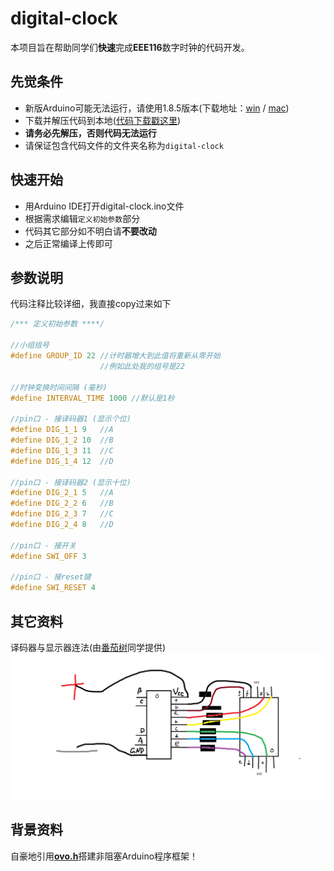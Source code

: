 # digital-clock

本项目旨在帮助同学们**快速**完成**EEE116**数字时钟的代码开发。

## 先觉条件
 - 新版Arduino可能无法运行，请使用1.8.5版本(下载地址：[win](https://cloud.yimian.xyz/install/arduino/1.8.5/arduino-1.8.5-windows.zip) / [mac](https://cloud.yimian.xyz/install/arduino/1.8.5/arduino-1.8.5-macosx.zip))
 - 下载并解压代码到本地([代码下载戳这里](https://github.com/IoTcat/digital-clock/archive/master.zip))
 - **请务必先解压，否则代码无法运行**
 - 请保证包含代码文件的文件夹名称为`digital-clock`
 
## 快速开始
 - 用Arduino IDE打开digital-clock.ino文件
 - 根据需求编辑`定义初始参数`部分
 - 代码其它部分如不明白请**不要改动**
 - 之后正常编译上传即可

## 参数说明
代码注释比较详细，我直接copy过来如下
````C++
/*** 定义初始参数 ****/

//小组组号
#define GROUP_ID 22 //计时器增大到此值将重新从零开始
                    //例如此处我的组号是22

//时钟变换时间间隔 (毫秒)
#define INTERVAL_TIME 1000 //默认是1秒

//pin口 - 接译码器1 (显示个位)
#define DIG_1_1 9   //A
#define DIG_1_2 10  //B
#define DIG_1_3 11  //C
#define DIG_1_4 12  //D

//pin口 - 接译码器2 (显示十位)
#define DIG_2_1 5   //A
#define DIG_2_2 6   //B
#define DIG_2_3 7   //C
#define DIG_2_4 8   //D

//pin口 - 接开关
#define SWI_OFF 3

//pin口 - 接reset键
#define SWI_RESET 4

````
## 其它资料
译码器与显示器连法(由[番茄树](https://tomatotrees.xyz)同学提供)
![Circuit of dicoder and screen](./circuit-for-decoder.png)

## 背景资料
自豪地引用[**ovo.h**](https://github.com/eeeneko/arduino-ovo)搭建非阻塞Arduino程序框架！

